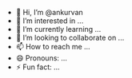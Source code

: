 - 👋 Hi, I’m @ankurvan
- 👀 I’m interested in ...
- 🌱 I’m currently learning ...
- 💞️ I’m looking to collaborate on ...
- 📫 How to reach me ...
- 😄 Pronouns: ...
- ⚡ Fun fact: ...

<!---
ankurvan/ankurvan is a ✨ special ✨ repository because its `README.md` (this file) appears on your GitHub profile.
You can click the Preview link to take a look at your changes.
--->
